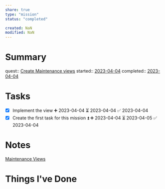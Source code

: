 ```yaml
---
share: true
type: "mission"
status: "completed"

created: NaN 
modified: NaN
---
```

 
# Summary
quest:: [Create Maintenance views](./Create%20Maintenance%20views.md)
started:: [2023-04-04](../09%20-%20Daily%20Notes/2023-04-04.md)
completed:: [2023-04-04](../09%20-%20Daily%20Notes/2023-04-04.md)
# Tasks
- [x] Implement the view ➕ 2023-04-04 ⏳ 2023-04-04 ✅ 2023-04-04
- [x] Create the first task for this mission ⏫ ➕ 2023-04-04 ⏳ 2023-04-05 ✅ 2023-04-04

# Notes
[Maintenance Views](./Maintenance%20Views.md)
# Things I've Done